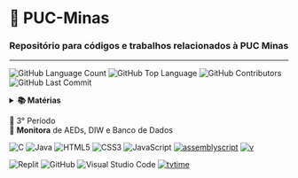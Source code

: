 # 📌 PUC-Minas
### Repositório para códigos e trabalhos relacionados à PUC Minas
-----------
<img alt="GitHub Language Count" src="https://img.shields.io/github/languages/count/bpsoraggi/PUC-Minas" /> <img alt="GitHub Top Language" src="https://img.shields.io/github/languages/top/bpsoraggi/PUC-Minas" /> <img alt="GitHub Contributors" src="https://img.shields.io/github/contributors/bpsoraggi/PUC-Minas" /> <img alt="GitHub Last Commit" src="https://img.shields.io/github/last-commit/bpsoraggi/PUC-Minas" /> <img alt="" src="https://img.shields.io/github/repo-size/bpsoraggi/PUC-Minas" />

<details>
<summary><b>📚 Matérias</b></summary>

- AEDs
- DIW
- TI
- AC

</details>

📍 3° Período<br>
📎 **Monitora** de AEDs, DIW e Banco de Dados

![C](https://img.shields.io/badge/c-%2300599C.svg?style=for-the-badge&logo=c&logoColor=white) ![Java](https://img.shields.io/badge/java-%23ED8B00.svg?style=for-the-badge&logo=openjdk&logoColor=white) ![HTML5](https://img.shields.io/badge/html5-%23E34F26.svg?style=for-the-badge&logo=html5&logoColor=white) ![CSS3](https://img.shields.io/badge/css3-%231572B6.svg?style=for-the-badge&logo=css3&logoColor=white) ![JavaScript](https://img.shields.io/badge/javascript-%23323330.svg?style=for-the-badge&logo=javascript&logoColor=%23F7DF1E)  <a href='https://github.com/shivamkapasia0' target="_blank"><img alt='assemblyscript' src='https://img.shields.io/badge/Assembly-100000?style=for-the-badge&logo=assemblyscript&logoColor=white&labelColor=007aac&color=007aac'/></a> <a href='https://github.com/shivamkapasia0' target="_blank"><img alt='v' src='https://img.shields.io/badge/Verilog-100000?style=for-the-badge&logo=v&logoColor=white&labelColor=5D87BF&color=5D87BF'/></a> 
 
![Replit](https://img.shields.io/badge/Replit-DD1200?style=for-the-badge&logo=Replit&logoColor=white)  ![GitHub](https://img.shields.io/badge/github-%23121011.svg?style=for-the-badge&logo=github&logoColor=white) ![Visual Studio Code](https://img.shields.io/badge/Visual%20Studio%20Code-0078d7.svg?style=for-the-badge&logo=visual-studio-code&logoColor=white) <a href='https://github.com/shivamkapasia0' target="_blank"><img alt='tvtime' src='https://img.shields.io/badge/Nand2tetris-100000?style=for-the-badge&logo=tvtime&logoColor=white&labelColor=FF5C0A&color=FF5C0A'/></a>
